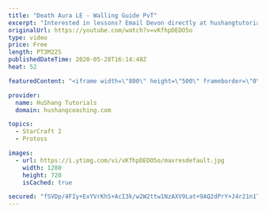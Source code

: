 ```yaml
---
title: "Death Aura LE - Walling Guide PvT"
excerpt: "Interested in lessons? Email Devon directly at hushangtutorials@outlook.com ------------------------------------------------------------------------------------------------------- Want to support HuShang Tutorials directly? Patreon is a website where you can contribute a monthly donation that will help"
originalUrl: https://youtube.com/watch?v=vKfhpDEDO5o
type: video
price: Free
length: PT3M22S
publishedDateTime: 2020-05-28T16:14:48Z
heat: 52

featuredContent: "<iframe width=\"800\" height=\"500\" frameborder=\"0\" src=\"https://www.youtube.com/embed/vKfhpDEDO5o\" allow=\"accelerometer; autoplay; encrypted-media; gyroscope; picture-in-picture\" allowfullscreen></iframe>"

provider:
  name: HuShang Tutorials
  domain: hushangcoaching.com

topics:
  - StarCraft 2
  - Protoss

images:
  - url: https://i.ytimg.com/vi/vKfhpDEDO5o/maxresdefault.jpg
    width: 1280
    height: 720
    isCached: true

secured: "fSVDp/4FIy+ExYVrKhS+AcI3k/w2W2ttw1NzAXV9Lat+9AQ2dPrY+J4r21n1THMYyV5+VfSzElwoMkxSGjdQEpV+ZAbKRqTTHRESx/ij0pWhoO3mSR/f7M5R0P1LtvWJDF2NEQFAPDVZLrnVmue7CztU2NhAdauDubppYg7XTHe1AegCY3Tt9LI11mnaEUFdBdm1FldOu4nkximAU3RO3jTf3C+IvnbTjsoxsxbaLWqOveq6t6tH7gfLcg3dBBlYtkYydOvUB1QJ4PcByZ8NJR5KTjujUPp2T5azXJUejvhGbPxHoiDeWyIFb7vbESW7lnxsiWtCi81BuPB39vPq1eFYMC54lJOMHV1O4yjlBfK93KK3FgINWZvUdZUvJ7SNXbp0StwOzXOUPCmGzsWlvNFErLITKZKCOMGQIX4kXTE=;dfIvEd7PTzZuCbl64H9hUQ=="
---
```


